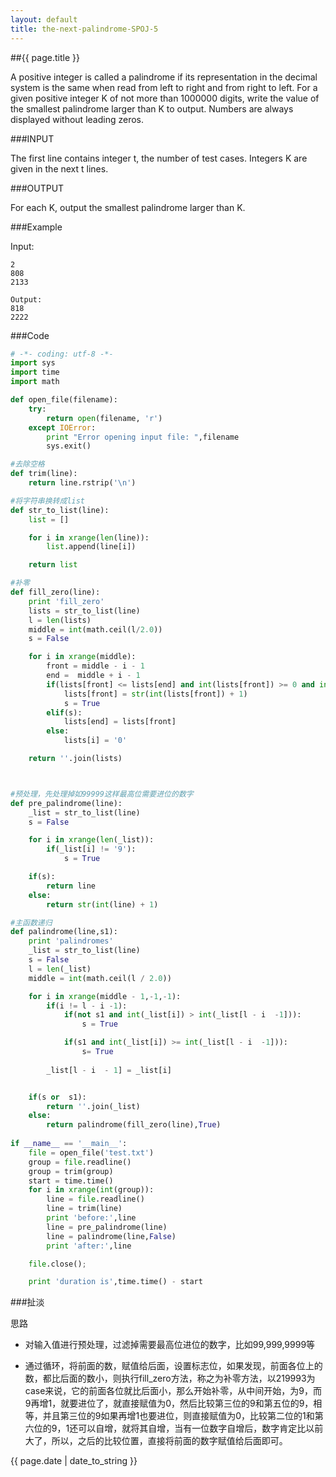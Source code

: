 ```yaml
---
layout: default
title: the-next-palindrome-SPOJ-5
---
```


##{{ page.title }}

A positive integer is called a palindrome if its representation in the decimal system is the same when read from left to right and from right to left. For a given positive integer K of not more than 1000000 digits, write the value of the smallest palindrome larger than K to output. Numbers are always displayed without leading zeros.

###INPUT

The first line contains integer t, the number of test cases. Integers K are given in the next t lines.

###OUTPUT

For each K, output the smallest palindrome larger than K.

###Example

Input:
```
2
808
2133

Output:
818
2222
```

###Code
```python
# -*- coding: utf-8 -*-  
import sys
import time
import math

def open_file(filename):
    try:
        return open(filename, 'r')
    except IOError:
        print "Error opening input file: ",filename
        sys.exit()

#去除空格
def trim(line):
    return line.rstrip('\n')

#将字符串换转成list
def str_to_list(line):
    list = []

    for i in xrange(len(line)):
        list.append(line[i])

    return list

#补零
def fill_zero(line):
    print 'fill_zero'
    lists = str_to_list(line)
    l = len(lists)
    middle = int(math.ceil(l/2.0))
    s = False

    for i in xrange(middle):
        front = middle - i - 1
        end =  middle + i - 1
        if(lists[front] <= lists[end] and int(lists[front]) >= 0 and int(lists[front]) < 9 and not s):
            lists[front] = str(int(lists[front]) + 1)
            s = True
        elif(s):
            lists[end] = lists[front]
        else:
            lists[i] = '0'

    return ''.join(lists)



#预处理，先处理掉如99999这样最高位需要进位的数字
def pre_palindrome(line):
    _list = str_to_list(line)
    s = False

    for i in xrange(len(_list)):
        if(_list[i] != '9'):
            s = True

    if(s):
        return line
    else:
        return str(int(line) + 1)

#主函数递归
def palindrome(line,s1):
    print 'palindromes'
    _list = str_to_list(line)
    s = False
    l = len(_list)
    middle = int(math.ceil(l / 2.0))

    for i in xrange(middle - 1,-1,-1):
        if(i != l - i -1):
            if(not s1 and int(_list[i]) > int(_list[l - i  -1])):
                s = True

            if(s1 and int(_list[i]) >= int(_list[l - i  -1])):
                s= True
            
        _list[l - i  - 1] = _list[i]


    if(s or  s1):
        return ''.join(_list)
    else:
        return palindrome(fill_zero(line),True)
            
if __name__ == '__main__':
    file = open_file('test.txt')
    group = file.readline()
    group = trim(group)
    start = time.time()
    for i in xrange(int(group)):
        line = file.readline()
        line = trim(line)
        print 'before:',line
        line = pre_palindrome(line)
        line = palindrome(line,False)
        print 'after:',line

    file.close();

    print 'duration is',time.time() - start

```

###扯淡

思路

* 对输入值进行预处理，过滤掉需要最高位进位的数字，比如99,999,9999等

* 通过循环，将前面的数，赋值给后面，设置标志位，如果发现，前面各位上的数，都比后面的数小，则执行fill_zero方法，称之为补零方法，以219993为case来说，它的前面各位就比后面小，那么开始补零，从中间开始，为9，而9再增1，就要进位了，就直接赋值为0，然后比较第三位的9和第五位的9，相等，并且第三位的9如果再增1也要进位，则直接赋值为0，比较第二位的1和第六位的9，1还可以自增，就将其自增，当有一位数字自增后，数字肯定比以前大了，所以，之后的比较位置，直接将前面的数字赋值给后面即可。

{{ page.date | date_to_string }}
